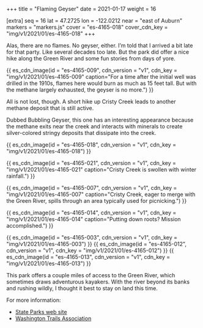 +++
title = "Flaming Geyser"
date = 2021-01-17
weight = 16

[extra]
seq = 16
lat = 47.2725
lon = -122.0212
near = "east of Auburn"
markers = "markers.js"
cover = "es-4165-018"
cover_cdn_key = "img/v1/2021/01/es-4165-018"
+++

Alas, there are no flames. No geyser, either. I’m told that I arrived a bit late for that party. Like several decades too late. But the park did offer a nice hike along the Green River and some fun stories from days of yore.

<!-- more -->

{{ es_cdn_image(id = "es-4165-009", cdn_version = "v1", cdn_key = "img/v1/2021/01/es-4165-009" caption="For a time after the initial well was drilled in the 1910s, flames here would burn as much as 15 feet tall. But with the methane largely exhausted, the geyser is no more.") }}

All is not lost, though. A short hike up Cristy Creek leads to another methane deposit that is still active.

Dubbed Bubbling Geyser, this one has an interesting appearance because the methane exits near the creek and interacts with minerals to create silver-colored stringy deposits that dissipate into the creek.

{{ es_cdn_image(id = "es-4165-018", cdn_version = "v1", cdn_key = "img/v1/2021/01/es-4165-018") }}

{{ es_cdn_image(id = "es-4165-021", cdn_version = "v1", cdn_key = "img/v1/2021/01/es-4165-021" caption="Cristy Creek is swollen with winter rainfall.") }}

{{ es_cdn_image(id = "es-4165-007", cdn_version = "v1", cdn_key = "img/v1/2021/01/es-4165-007" caption="Cristy Creek, eager to merge with the Green River, spills through an area typically used for picnicking.") }}

{{ es_cdn_image(id = "es-4165-014", cdn_version = "v1", cdn_key = "img/v1/2021/01/es-4165-014" caption="Putting down roots? Mission accomplished.") }}

{{ es_cdn_image(id = "es-4165-003", cdn_version = "v1", cdn_key = "img/v1/2021/01/es-4165-003") }}
{{ es_cdn_image(id = "es-4165-012", cdn_version = "v1", cdn_key = "img/v1/2021/01/es-4165-012") }}
{{ es_cdn_image(id = "es-4165-013", cdn_version = "v1", cdn_key = "img/v1/2021/01/es-4165-013") }}

This park offers a couple miles of access to the Green River, which sometimes draws adventurous kayakers. With the river beyond its banks and rushing wildly, I thought it best to stay on land this time.

For more information:

* [State Parks web site](https://parks.state.wa.us/504/Flaming-Geyser)
* [Washington Trails Association](https://www.wta.org/go-hiking/hikes/flaming-geyser-state-park)
